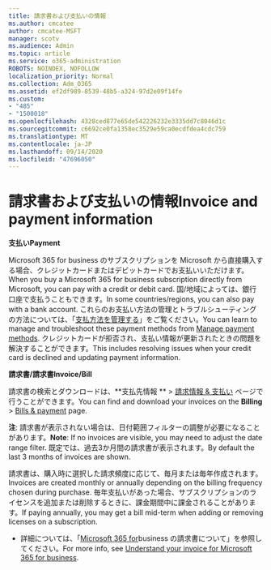 ```yaml
---
title: 請求書および支払いの情報
ms.author: cmcatee
author: cmcatee-MSFT
manager: scotv
ms.audience: Admin
ms.topic: article
ms.service: o365-administration
ROBOTS: NOINDEX, NOFOLLOW
localization_priority: Normal
ms.collection: Adm_O365
ms.assetid: ef2df989-8539-48b5-a324-97d2e09f14fe
ms.custom:
- "485"
- "1500018"
ms.openlocfilehash: 4328ced877e65de542226232e3335dd7c8046d1c
ms.sourcegitcommit: c6692ce0fa1358ec3529e59ca0ecdfdea4cdc759
ms.translationtype: MT
ms.contentlocale: ja-JP
ms.lasthandoff: 09/14/2020
ms.locfileid: "47696050"
---
```

# <a name="invoice-and-payment-information"></a><span data-ttu-id="103c4-102">請求書および支払いの情報</span><span class="sxs-lookup"><span data-stu-id="103c4-102">Invoice and payment information</span></span>

<span data-ttu-id="103c4-103">**支払い**</span><span class="sxs-lookup"><span data-stu-id="103c4-103">**Payment**</span></span>

<span data-ttu-id="103c4-104">Microsoft 365 for business のサブスクリプションを Microsoft から直接購入する場合、クレジットカードまたはデビットカードでお支払いいただけます。</span><span class="sxs-lookup"><span data-stu-id="103c4-104">When you buy a Microsoft 365 for business subscription directly from Microsoft, you can pay with a credit or debit card.</span></span>  <span data-ttu-id="103c4-105">国/地域によっては、銀行口座で支払うこともできます。</span><span class="sxs-lookup"><span data-stu-id="103c4-105">In some countries/regions, you can also pay with a bank account.</span></span>  <span data-ttu-id="103c4-106">これらのお支払い方法の管理とトラブルシューティングの方法については、「[支払方法を管理する](https://docs.microsoft.com/microsoft-365/commerce/billing-and-payments/manage-payment-methods)」をご覧ください。</span><span class="sxs-lookup"><span data-stu-id="103c4-106">You can learn to manage and troubleshoot these payment methods from [Manage payment methods](https://docs.microsoft.com/microsoft-365/commerce/billing-and-payments/manage-payment-methods).</span></span> <span data-ttu-id="103c4-107">クレジットカードが拒否され、支払い情報が更新されたときの問題を解決することができます。</span><span class="sxs-lookup"><span data-stu-id="103c4-107">This includes resolving issues when your credit card is declined and updating payment information.</span></span>

<span data-ttu-id="103c4-108">**請求書/請求書**</span><span class="sxs-lookup"><span data-stu-id="103c4-108">**Invoice/Bill**</span></span>

<span data-ttu-id="103c4-109">請求書の検索とダウンロードは、\*\*支払先情報 \*\* > [請求情報 & 支払い](https://go.microsoft.com/fwlink/p/?linkid=848039) ページで行うことができます。</span><span class="sxs-lookup"><span data-stu-id="103c4-109">You can find and download your invoices on the **Billing** > [Bills & payment](https://go.microsoft.com/fwlink/p/?linkid=848039) page.</span></span>  

<span data-ttu-id="103c4-110">**注**: 請求書が表示されない場合は、日付範囲フィルターの調整が必要になることがあります。</span><span class="sxs-lookup"><span data-stu-id="103c4-110">**Note**: If no invoices are visible, you may need to adjust the date range filter.</span></span>  <span data-ttu-id="103c4-111">既定では、過去3か月間の請求書が表示されます。</span><span class="sxs-lookup"><span data-stu-id="103c4-111">By default the last 3 months of invoices are shown.</span></span>

<span data-ttu-id="103c4-112">請求書は、購入時に選択した請求頻度に応じて、毎月または毎年作成されます。</span><span class="sxs-lookup"><span data-stu-id="103c4-112">Invoices are created monthly or annually depending on the billing frequency chosen during purchase.</span></span>  <span data-ttu-id="103c4-113">毎年支払いがあった場合、サブスクリプションのライセンスを追加または削除するときに、課金期間中に課金されることがあります。</span><span class="sxs-lookup"><span data-stu-id="103c4-113">If paying annually, you may get a bill mid-term when adding or removing licenses on a subscription.</span></span>

- <span data-ttu-id="103c4-114">詳細については、「[Microsoft 365 for](https://docs.microsoft.com/microsoft-365/commerce/billing-and-payments/understand-your-invoice2)business の請求書について」を参照してください。</span><span class="sxs-lookup"><span data-stu-id="103c4-114">For more info, see [Understand your invoice for Microsoft 365 for business](https://docs.microsoft.com/microsoft-365/commerce/billing-and-payments/understand-your-invoice2).</span></span>